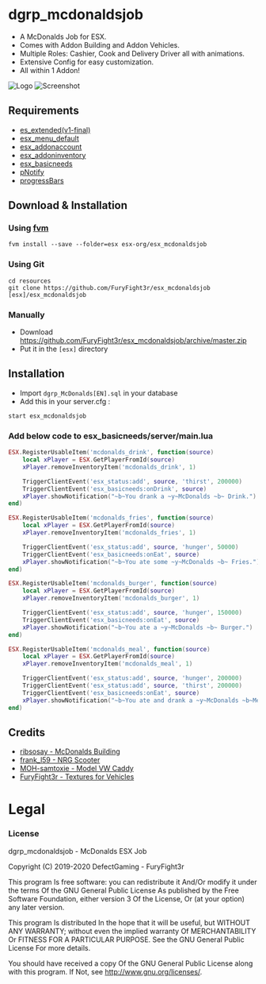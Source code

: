 # dgrp_mcdonaldsjob
- A McDonalds Job for ESX. 
- Comes with Addon Building and Addon Vehicles.
- Multiple Roles: Cashier, Cook and Delivery Driver all with animations.
- Extensive Config for easy customization.
- All within 1 Addon!

![Logo](https://i.imgur.com/dA1Qe1d.png)
![Screenshot](https://i.imgur.com/2bmybq8.png)

## Requirements
- [es_extended(v1-final)](https://github.com/ESX-Org/es_extended/tree/v1-final)
- [esx_menu_default](https://github.com/ESX-Org/esx_menu_default)
- [esx_addonaccount](https://github.com/ESX-Org/esx_addonaccount)
- [esx_addoninventory](https://github.com/ESX-Org/esx_addoninventory)
- [esx_basicneeds](https://github.com/ESX-Org/esx_basicneeds)
- [pNotify](https://github.com/Nick78111/pNotify)
- [progressBars](https://github.com/EthanPeacock/progressBars)

## Download & Installation

### Using [fvm](https://github.com/qlaffont/fvm-installer)
```
fvm install --save --folder=esx esx-org/esx_mcdonaldsjob
```

### Using Git
```
cd resources
git clone https://github.com/FuryFight3r/esx_mcdonaldsjob [esx]/esx_mcdonaldsjob
```

### Manually
- Download https://github.com/FuryFight3r/esx_mcdonaldsjob/archive/master.zip
- Put it in the `[esx]` directory


## Installation
- Import `dgrp_McDonalds[EN].sql` in your database
- Add this in your server.cfg :

```
start esx_mcdonaldsjob
```

### Add below code to esx_basicneeds/server/main.lua

```lua
ESX.RegisterUsableItem('mcdonalds_drink', function(source)
	local xPlayer = ESX.GetPlayerFromId(source)
	xPlayer.removeInventoryItem('mcdonalds_drink', 1)

	TriggerClientEvent('esx_status:add', source, 'thirst', 200000)
	TriggerClientEvent('esx_basicneeds:onDrink', source)
	xPlayer.showNotification("~b~You drank a ~y~McDonalds ~b~ Drink.")
end)

ESX.RegisterUsableItem('mcdonalds_fries', function(source)
	local xPlayer = ESX.GetPlayerFromId(source)
	xPlayer.removeInventoryItem('mcdonalds_fries', 1)

	TriggerClientEvent('esx_status:add', source, 'hunger', 50000)
	TriggerClientEvent('esx_basicneeds:onEat', source)
	xPlayer.showNotification("~b~You ate some ~y~McDonalds ~b~ Fries.")
end)

ESX.RegisterUsableItem('mcdonalds_burger', function(source)
	local xPlayer = ESX.GetPlayerFromId(source)
	xPlayer.removeInventoryItem('mcdonalds_burger', 1)

	TriggerClientEvent('esx_status:add', source, 'hunger', 150000)
	TriggerClientEvent('esx_basicneeds:onEat', source)
	xPlayer.showNotification("~b~You ate a ~y~McDonalds ~b~ Burger.")
end)

ESX.RegisterUsableItem('mcdonalds_meal', function(source)
	local xPlayer = ESX.GetPlayerFromId(source)
	xPlayer.removeInventoryItem('mcdonalds_meal', 1)

	TriggerClientEvent('esx_status:add', source, 'hunger', 200000)
	TriggerClientEvent('esx_status:add', source, 'thirst', 200000)
	TriggerClientEvent('esx_basicneeds:onEat', source)
	xPlayer.showNotification("~b~You ate and drank a ~y~McDonalds ~b~Meal.")
end)

```

## Credits

- [ribsosay - McDonalds Building](https://www.gta5-mods.com/maps/mcdonalds-building-with-interior-and-drive-through-v-0-01)
- [frank_l59 - NRG Scooter](https://www.gta5-mods.com/vehicles/nrg-mc3)
- [MOH-samtoxie - Model VW Caddy](https://www.gta5-mods.com/vehicles/addon-volkswagen-caddy-pizza-delivery-danish-dansk)
- [FuryFight3r - Textures for Vehicles](https://github.com/FuryFight3r/)


# Legal
### License
dgrp_mcdonaldsjob - McDonalds ESX Job

Copyright (C) 2019-2020 DefectGaming - FuryFight3r

This program Is free software: you can redistribute it And/Or modify it under the terms Of the GNU General Public License As published by the Free Software Foundation, either version 3 Of the License, Or (at your option) any later version.

This program Is distributed In the hope that it will be useful, but WITHOUT ANY WARRANTY; without even the implied warranty Of MERCHANTABILITY Or FITNESS FOR A PARTICULAR PURPOSE. See the GNU General Public License For more details.

You should have received a copy Of the GNU General Public License along with this program. If Not, see http://www.gnu.org/licenses/.
